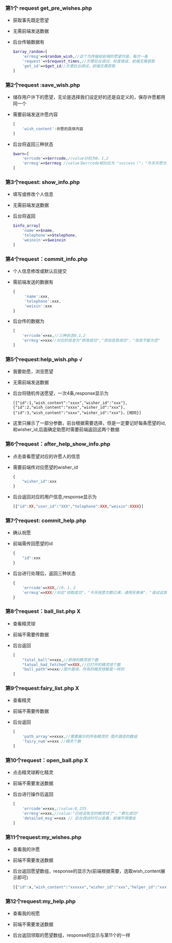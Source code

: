 ### 第1个 request get_pre_wishes.php

* 获取事先既定愿望

* 无需前端发送数据

* 后台传输数据有

  ```php
  $array_random=[
      'errmsg'=>$random_wish,//这个为传输给前端的愿望内容，每次一条
      'request'=>$request_times,//方便后台调试，检查错误，前端无需获取
      'get_id'=>$get_id//方便后台调试，前端无需获取
  ]
  ```

### 第2个request :save_wish.php

* 储存用户许下的愿望，无论是选择我们设定好的还是自定义的，保存许愿都用同一个

* 需要前端发送许愿内容

  ```javascript
  [
      'wish_content':许愿的具体内容
  ]
  ```

* 后台将返回三种状态

  ```php
  $warn=[
      'errcode'=>$errcode,//value分别为0，1,2
      'errmsg'=>$errmsg //value与errcode相对应为 "success！"，"今天许愿次数已满，请明天再来"，"输入的内容不能为空"
  ]
  ```

### 第3个request: show_info.php

* 填写或修改个人信息

* 无需前端发送数据

* 后台将返回

  ```php
  $info_array[
      'name'=>$name, 
      'telephone'=>$telephone,
      'weinxin'=>$weinxin
  ]
  ```

### 第4个request：commit_info.php

* 个人信息修改或默认后提交

* 需前端发送的数据有

  ```javascript
  {
       'name':xxx,
       'telephone':xxx,
       'weixin':xxx
  }
  ```

* 后台传的数据为

  ```php
  [
      'errcode'=>xx,//三种状态0,1,2
      'errmsg'=>xxx//对应的信息为"修改成功","添加信息成功"，"信息不能为空"
  ]
  ```

  

### 第5个request:help_wish.php   √

* 我要助愿，浏览愿望

* 无需前端发送数据

* 后台将随机传送愿望，一次4条,response显示为

  ```
  [{"id":1,"wish_content":"xxxx","wisher_id":"xxx"},{"id":2,"wish_content":"xxxx","wisher_id":"xxx"},{"id":3,"wish_content":"xxxx","wisher_id":"xxx"}，{相同}]
  ```

* 这里只展示了一部分参数，前台根据需要选择，但是一定要记好每条愿望的id,和wisher_id,后面确定助愿时需要前端返回这两个数据

  
### 第6个request：after_help_show_info.php

* 点击查看愿望对应的许愿人的信息

* 需要前端传对应愿望的wisher_id

  ```javascript
  {
      "wisher_id":xxx   
  }
  ```


* 后台返回对应的用户信息,response显示为

  ```php
  [{"id":XX,"user_id":"XXX","telephone":XXX,"weixin":XXXX}]
  ```



### 第7个request: commit_help.php

* 确认祝愿

* 前端需传回愿望的id

  ```javascript
  {
      "id":xxx
  }
  ```

* 后台进行处理后，返回三种状态

  ```php
  {
      'errcode'=>XXX,//0，1，2
      'errmsg'=>XXX//对应"领取成功"，"今天祝愿次数已满，请明天再来"，"请试试其它愿望(与他人助愿冲突)"
  }
  ```



### 第8个request：ball_list.php  X

* 查看精灵球

* 前端不需要传数据

* 后台返回

  ```php
  [
      "total_ball"=>xxx,//获得的精灵球个数
      "tatoal_had_fetched"=>XXX,//已打开的精灵球个数
      "ball_path"=>xxx//图片路径，所有的精灵球都是一样的
  ]
  ```



### 第9个request:fairy_list.php  X

* 查看精灵

* 前端不需要传数据

* 后台返回

  ```php
  [
      'path_array'=>xxxx,//需要展示的所有精灵的 图片路径的数组
      'fairy_num'=>xxx //精灵个数
  ]
  ```

  

### 第10个request：open_ball.php   X

* 点击精灵球孵化精灵

* 前端不需要发送数据

* 后台进行操作后返回

  ```php
  [
      'errcode'=>xxx,//value:0,235
      'errmsg'=>xxx,//value:"已经没有空的精灵球了"，"孵化成功"
      'detailed_msg'=>xxx // 后台调试时可以查看，前端不用理会
  ]
  ```

  

### 第11个request:my_wishes.php

* 查看我的许愿

* 前端不需要发送数据

* 后台返回愿望数组，response的显示为(前端根据需要，选取wish_content展示即可)

  ```php
  [{"id":x,"wish_content":"xxxxxx","wisher_id":"xxx","helper_id":"xxxx","situation":"xxxx","helper_open":"xxx","ball_path":"NULL","fairy_path":"NULL","time":"xxxx"},{"id":x,"wish_content":"xxxxxx","wisher_id":"xxx","helper_id":"xxxx","situation":"xxxx","helper_open":"xxx","ball_path":"NULL","fairy_path":"NULL","time":"xxxx"},....,...]
  ```

  

### 第12个request:my_help.php

* 查看我的祝愿

* 前端不需要发送数据

* 后台返回领取的愿望数组，response的显示与第11个的一样

  
